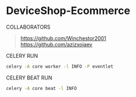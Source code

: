 # DeviceShop-Ecommerce

COLLABORATORS
> <https://github.com/Winchestor2001> <br>
> <https://github.com/azizxojaev>

CELERY RUN
```bash
celery -A core worker -l INFO -P eventlet
```

CELERY BEAT RUN
```bash
celery -A core beat -l INFO
```
